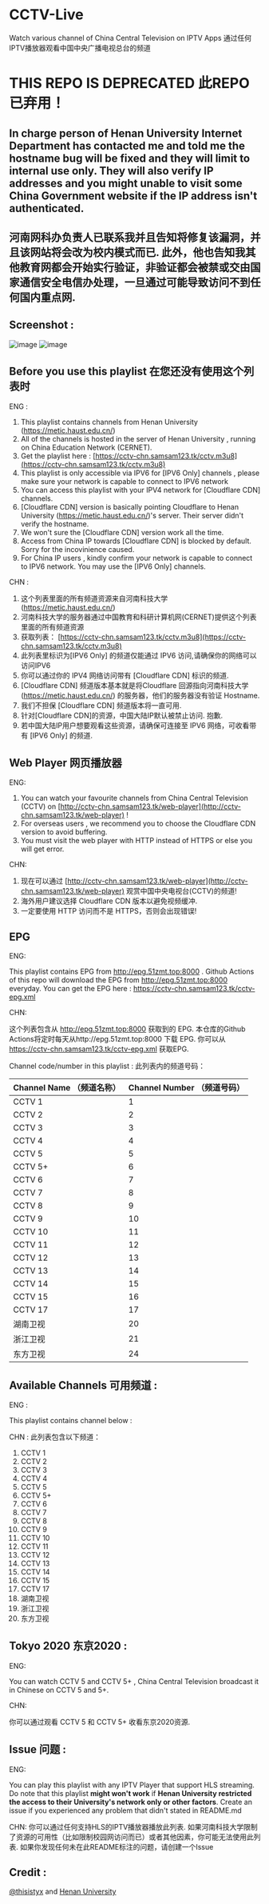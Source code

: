 # CCTV-Live
Watch various channel of China Central Television on IPTV Apps
通过任何IPTV播放器观看中国中央广播电视总台的频道


# THIS REPO IS DEPRECATED 此REPO已弃用！
## In charge person of Henan University Internet Department has contacted me and told me the hostname bug will be fixed and they will limit to internal use only. They will also verify IP addresses and you might unable to visit some China Government website if the IP address isn't authenticated.
## 河南网科办负责人已联系我并且告知将修复该漏洞，并且该网站将会改为校内模式而已. 此外，他也告知我其他教育网都会开始实行验证，非验证都会被禁或交由国家通信安全电信办处理，一旦通过可能导致访问不到任何国内重点网.
## Screenshot :
![image](https://user-images.githubusercontent.com/58818070/135713094-ff5b4a8f-ed4b-4cef-80d1-e7892371b24a.png)
![image](https://user-images.githubusercontent.com/58818070/135713170-c0aeedf6-dd69-490e-bf46-7671e51436df.png)

## Before you use this playlist 在您还没有使用这个列表时

ENG :

1. This playlist contains channels from Henan University (https://metic.haust.edu.cn/) 
2. All of the channels is hosted in the server of Henan University , running on China Education Network (CERNET).
3. Get the playlist here : [https://cctv-chn.samsam123.tk/cctv.m3u8](https://cctv-chn.samsam123.tk/cctv.m3u8)
4. This playlist is only accessible via IPV6 for [IPV6 Only] channels , please make sure your network is capable to connect to IPV6 network
5. You can access this playlist with your IPV4 network for [Cloudflare CDN] channels.
6. [Cloudflare CDN] version is basically pointing Cloudflare to Henan University (https://metic.haust.edu.cn/)'s server. Their server didn't verify the hostname.
7. We won't sure the [Cloudflare CDN] version work all the time.
8. Access from China IP towards [Cloudflare CDN] is blocked by default. Sorry for the incovinience caused.
9. For China IP users , kindly confirm your network is capable to connect to IPV6 network. You may use the [IPV6 Only] channels.

CHN :

1. 这个列表里面的所有频道资源来自河南科技大学(https://metic.haust.edu.cn/) 
2. 河南科技大学的服务器通过中国教育和科研计算机网(CERNET)提供这个列表里面的所有频道资源
3. 获取列表： [https://cctv-chn.samsam123.tk/cctv.m3u8](https://cctv-chn.samsam123.tk/cctv.m3u8)
4. 此列表里标识为[IPV6 Only] 的频道仅能通过 IPV6 访问,请确保你的网络可以访问IPV6
5. 你可以通过你的 IPV4 网络访问带有 [Cloudflare CDN] 标识的频道.
6. [Cloudflare CDN] 频道版本基本就是将Cloudflare 回源指向河南科技大学(https://metic.haust.edu.cn/) 的服务器，他们的服务器没有验证 Hostname.
7. 我们不担保 [Cloudflare CDN] 频道版本将一直可用.
8. 针对[Cloudflare CDN]的资源，中国大陆IP默认被禁止访问. 抱歉.
9. 若中国大陆IP用户想要观看这些资源，请确保可连接至 IPV6 网络，可收看带有 [IPV6 Only] 的频道.

## Web Player 网页播放器

ENG: 
1. You can watch your favourite channels from China Central Television (CCTV) on [http://cctv-chn.samsam123.tk/web-player](http://cctv-chn.samsam123.tk/web-player) !
2. For overseas users , we recommend you to choose the Cloudflare CDN version to avoid buffering.
3. You must visit the web player with HTTP instead of HTTPS or else you will get error.

CHN:
1. 现在可以通过 [http://cctv-chn.samsam123.tk/web-player](http://cctv-chn.samsam123.tk/web-player) 观赏中国中央电视台(CCTV)的频道!
2. 海外用户建议选择 Cloudflare CDN 版本以避免视频缓冲.
3. 一定要使用 HTTP 访问而不是 HTTPS，否则会出现错误!

## EPG

ENG:

This playlist contains EPG from http://epg.51zmt.top:8000 . Github Actions of this repo will download the EPG from http://epg.51zmt.top:8000 everyday.
You can get the EPG here : https://cctv-chn.samsam123.tk/cctv-epg.xml

CHN:

这个列表包含从 http://epg.51zmt.top:8000 获取到的 EPG. 本仓库的Github Actions将定时每天从http://epg.51zmt.top:8000 下载 EPG.
你可以从 https://cctv-chn.samsam123.tk/cctv-epg.xml 获取EPG.

Channel code/number in this playlist :
此列表内的频道号码：

| Channel Name （频道名称） | Channel Number （频道号码）|
|--------------|----------------|
| CCTV 1       | 1              |
| CCTV 2       | 2              |
| CCTV 3       | 3              |
| CCTV 4       | 4              |
| CCTV 5       | 5              |
| CCTV 5+      | 6              |
| CCTV 6       | 7              |
| CCTV 7       | 8              |
| CCTV 8       | 9              |
| CCTV 9       | 10             |
| CCTV 10      | 11             |
| CCTV 11      | 12             |
| CCTV 12      | 13             |
| CCTV 13      | 14             |
| CCTV 14      | 15             |
| CCTV 15      | 16             |
| CCTV 17      | 17             |
| 湖南卫视     | 20             |
| 浙江卫视     | 21             |
| 东方卫视     | 24             |

## Available Channels 可用频道 :

ENG :

This playlist contains channel below :

CHN :
此列表包含以下频道：

1. CCTV 1
2. CCTV 2
3. CCTV 3
4. CCTV 4
5. CCTV 5
6. CCTV 5+
7. CCTV 6 
8. CCTV 7
9. CCTV 8
10. CCTV 9
11. CCTV 10
12. CCTV 11
13. CCTV 12
14. CCTV 13
15. CCTV 14
16. CCTV 15
17. CCTV 17
18. 湖南卫视
19. 浙江卫视
20. 东方卫视

## Tokyo 2020 东京2020 :

ENG:

You can watch CCTV 5 and CCTV 5+ , China Central Television broadcast it in Chinese on CCTV 5 and 5+.

CHN:

你可以通过观看 CCTV 5 和 CCTV 5+ 收看东京2020资源.

## Issue 问题 :

ENG: 

You can play this playlist with any IPTV Player that support HLS streaming.
Do note that this playlist **might won't work** if **Henan University restricted the access to their University's network only or other factors**.
Create an issue if you experienced any problem that didn't stated in README.md

CHN:
你可以通过任何支持HLS的IPTV播放器播放此列表.
如果河南科技大学限制了资源的可用性（比如限制校园网访问而已）或者其他因素，你可能无法使用此列表.
如果你发现任何未在此README标注的问题，请创建一个Issue

## Credit :
[@thisistyx](https://github.com/thisistyx) and [Henan University](https://metic.haust.edu.cn/)
